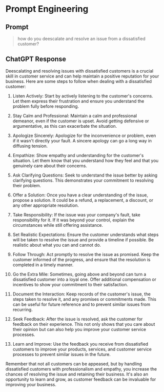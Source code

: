 # Prompt Engineering

## Prompt

> how do you deescalate and resolve an issue from a dissatisfied customer?

## ChatGPT Response

Deescalating and resolving issues with dissatisfied customers is a crucial skill in customer service and can help maintain a positive reputation for your business. Here are some steps to follow when dealing with a dissatisfied customer:

1. Listen Actively:
Start by actively listening to the customer's concerns. Let them express their frustration and ensure you understand the problem fully before responding.

2. Stay Calm and Professional:
Maintain a calm and professional demeanor, even if the customer is upset. Avoid getting defensive or argumentative, as this can exacerbate the situation.

3. Apologize Sincerely:
Apologize for the inconvenience or problem, even if it wasn't directly your fault. A sincere apology can go a long way in diffusing tension.

4. Empathize:
Show empathy and understanding for the customer's situation. Let them know that you understand how they feel and that you genuinely care about their concerns.

5. Ask Clarifying Questions:
Seek to understand the issue better by asking clarifying questions. This demonstrates your commitment to resolving their problem.

6. Offer a Solution:
Once you have a clear understanding of the issue, propose a solution. It could be a refund, a replacement, a discount, or any other appropriate resolution.

7. Take Responsibility:
If the issue was your company's fault, take responsibility for it. If it was beyond your control, explain the circumstances while still offering assistance.

8. Set Realistic Expectations:
Ensure the customer understands what steps will be taken to resolve the issue and provide a timeline if possible. Be realistic about what you can and cannot do.

9. Follow Through:
Act promptly to resolve the issue as promised. Keep the customer informed of the progress, and ensure that the resolution is completed in a timely manner.

10. Go the Extra Mile:
Sometimes, going above and beyond can turn a dissatisfied customer into a loyal one. Offer additional compensation or incentives to show your commitment to their satisfaction.

11. Document the Interaction:
Keep records of the customer's issue, the steps taken to resolve it, and any promises or commitments made. This can be useful for future reference and to prevent similar issues from recurring.

12. Seek Feedback:
After the issue is resolved, ask the customer for feedback on their experience. This not only shows that you care about their opinion but can also help you improve your customer service processes.

13. Learn and Improve:
Use the feedback you receive from dissatisfied customers to improve your products, services, and customer service processes to prevent similar issues in the future.

Remember that not all customers can be appeased, but by handling dissatisfied customers with professionalism and empathy, you increase the chances of resolving the issue and retaining their business. It's also an opportunity to learn and grow, as customer feedback can be invaluable for improving your business.

